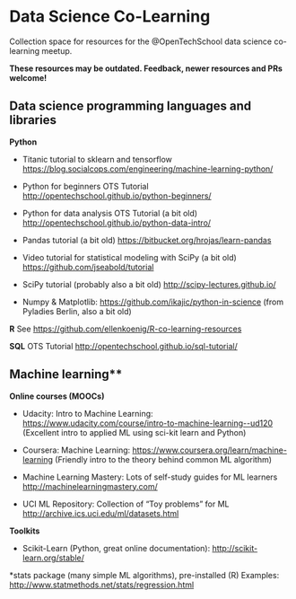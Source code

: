 # Data Science Co-Learning

Collection space for resources for the @OpenTechSchool data science co-learning meetup.

**These resources may be outdated. Feedback, newer resources and PRs welcome!**

## Data science programming languages and libraries

**Python**
* Titanic tutorial to sklearn and tensorflow https://blog.socialcops.com/engineering/machine-learning-python/

* Python for beginners OTS Tutorial http://opentechschool.github.io/python-beginners/ 

* Python for data analysis OTS Tutorial (a bit old) http://opentechschool.github.io/python-data-intro/

* Pandas tutorial (a bit old) https://bitbucket.org/hrojas/learn-pandas

* Video tutorial for statistical modeling with SciPy (a bit old) https://github.com/jseabold/tutorial

* SciPy tutorial (probably also a bit old) http://scipy-lectures.github.io/

* Numpy & Matplotlib: https://github.com/ikajic/python-in-science (from Pyladies Berlin, also a bit old)

**R**
See https://github.com/ellenkoenig/R-co-learning-resources


**SQL**
OTS Tutorial http://opentechschool.github.io/sql-tutorial/

## Machine learning** 
**Online courses (MOOCs)**
* Udacity: Intro to Machine Learning: https://www.udacity.com/course/intro-to-machine-learning--ud120  (Excellent intro to applied ML using sci-kit learn and Python)

* Coursera: Machine Learning: https://www.coursera.org/learn/machine-learning (Friendly intro to the theory behind common ML algorithm)

* Machine Learning Mastery: Lots of self-study guides for ML learners http://machinelearningmastery.com/

* UCI ML Repository: Collection of “Toy problems” for ML http://archive.ics.uci.edu/ml/datasets.html

**Toolkits**
* Scikit-Learn (Python, great online documentation): http://scikit-learn.org/stable/

*stats package (many simple ML algorithms), pre-installed (R) Examples: http://www.statmethods.net/stats/regression.html
